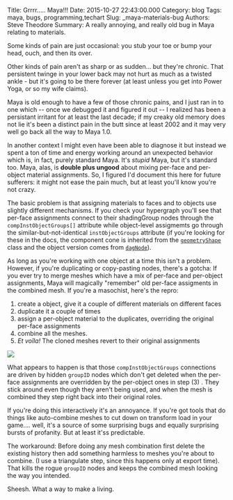 Title: Grrrr..... Maya!!!
Date: 2015-10-27 22:43:00.000
Category: blog
Tags: maya, bugs, programming,techart
Slug: _maya-materials-bug
Authors: Steve Theodore
Summary: A really annoying, and really old bug in Maya relating to materials.

Some kinds of pain are just occasional: you stub your toe or bump your head, ouch, and then its over. 

Other kinds of pain aren't as sharp or as sudden... but they're chronic.  That persistent twinge in your lower back may not hurt as much as a twisted ankle - but it's going to be there forever (at least unless you get into Power Yoga, or so my wife claims).  

Maya is old enough to have a few of those chronic pains, and I just ran in to one which -- once we debugged it and figured it out -- I realized has been a persistant irritant for at least the last decade; if my creaky old memory does not lie it's been a distinct pain in the butt since at least 2002 and it may very well go back all the way to Maya 1.0. 

In another context I might even have been able to diagnose it but instead we spent a ton of time and energy working around an unexpected behavior which is, in fact, purely standard Maya. It's _stupid_ Maya, but it's standard too.  Maya, alas, is **double plus ungood** about mixing per-face and per-object material assignments. So, I figured I'd document this here for future sufferers: it might not ease the pain much, but at least you'll know you're not crazy.  

The basic problem is that assigning materials to faces and to objects use slightly different mechanisms. If you check your hypergraph you'll see that per-face assignments connect to their shadingGroup nodes through the `compInstObjectGroups[]` attribute while object-level assigmemts go through the similar-but-not-identical `instObjectGroups` attribute (if you're looking for these in the docs, the component cone is inherited from the [`geometryShape`](http://help.autodesk.com/cloudhelp/2016/ENU/Maya-Tech-Docs/Nodes/geometryShape.html) class and the object version comes from [`dagNode`](http://help.autodesk.com/cloudhelp/2016/ENU/Maya-Tech-Docs/Nodes/dagNode.html)).  

As long as you're working with one object at a time this isn't a problem. However, if you're duplicating or copy-pasting nodes, there's a gotcha:  If you ever try to merge meshes which have a mix of per-face and per-object assignments, Maya will magically "remember" old per-face assigments in the combined mesh.  If you're a masochist, here's the repro:  

1. create a object, give it a couple of different materials on different faces
2. duplicate it a couple of times
3. assign a per-object material to the duplicates, overriding the original per-face assignments
4. combine all the meshes.
5. _Et voîla!_ The cloned meshes revert to their original assignments

[![](http://3.bp.blogspot.com/-WHA-mYamWSw/VjBfoXDF_4I/AAAAAAABMuY/BtrR34QPRhM/s640/pasted_image_at_2015_10_23_05_32_pm_720.png)](http://3.bp.blogspot.com/-WHA-mYamWSw/VjBfoXDF_4I/AAAAAAABMuY/BtrR34QPRhM/s1600/pasted_image_at_2015_10_23_05_32_pm_720.png)

What appears to happen is that those `compInstObjectGroups` connections are driven by hidden `groupID` nodes which don't get deleted when the per-face assignments are overridden by the per-object ones in step (3) .  They stick around even though they aren't being used, and when the mesh is combined they step right back into their original roles.  
  
If you're doing this interactively it's an annoyance. If you're got tools that do things like auto-combine meshes to cut down on transform load in your game.... well, it's a source of some surprising bugs and equally surprising bursts of profanity.  But at least it'ss predictable.

The workaround:  Before doing any mesh combination first delete the existing history then add something harmless to meshes you're about to combine. (I use a triangulate step, since this happens only at export time). That kills the rogue `groupID` nodes and keeps the combined mesh looking the way you intended.

Sheesh. What a way to make a living.

  


